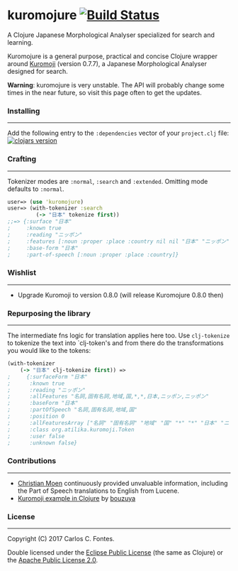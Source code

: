 kuromojure [![Build Status](https://travis-ci.org/ccfontes/kuromojure.png?branch=master)](https://travis-ci.org/ccfontes/kuromojure)
=======
A Clojure Japanese Morphological Analyser specialized for search and learning.

Kuromojure is a general purpose, practical and concise Clojure wrapper around
[Kuromoji](https://github.com/atilika/kuromoji) (version 0.7.7), a Japanese
Morphological Analyser designed for search.

<b>Warning</b>: kuromojure is very unstable. The API will probably change some
times in the near future, so visit this page often to get the updates.

### Installing
-------
Add the following entry to the `:dependencies` vector of your `project.clj` file:
[![clojars version](https://clojars.org/kuromojure/latest-version.svg?raw=true)](https://clojars.org/kuromojure)

### Crafting
-------
Tokenizer modes are `:normal`, `:search` and `:extended`. Omitting
mode defaults to `:normal`.
```clj
user=> (use 'kuromojure)
user=> (with-tokenizer :search
         (-> "日本" tokenize first))
;;=> {:surface "日本"
;     :known true
;     :reading "ニッポン"
;     :features [:noun :proper :place :country nil nil "日本" "ニッポン" "ニッポン"]
;     :base-form "日本"
;     :part-of-speech [:noun :proper :place :country]}
```

### Wishlist
-------
- Upgrade Kuromoji to version 0.8.0 (will release Kuromojure 0.8.0 then)

### Repurposing the library
-------
The intermediate fns logic for translation applies here too.
Use `clj-tokenize` to tokenize the text into `clj-token's and from there do the
transformations you would like to the tokens:
```clj
(with-tokenizer
    (-> "日本" clj-tokenize first)) =>
;     {:surfaceForm "日本"
;      :known true
;      :reading "ニッポン"
;      :allFeatures "名詞,固有名詞,地域,国,*,*,日本,ニッポン,ニッポン"
;      :baseForm "日本"
;      :partOfSpeech "名詞,固有名詞,地域,国"
;      :position 0
;      :allFeaturesArray ["名詞" "固有名詞" "地域" "国" "*" "*" "日本" "ニッポン" "ニッポン"]
;      :class org.atilika.kuromoji.Token
;      :user false
;      :unknown false}
```

### Contributions
-------
- [Christian Moen](https://github.com/cmoen) continuously provided unvaluable
information, including the Part of Speech translations to English from Lucene.
- [Kuromoji example in Clojure](https://github.com/bouzuya/clj-kuromoji-example)
by [bouzuya](https://github.com/bouzuya)

### License
-------
Copyright (C) 2017 Carlos C. Fontes.

Double licensed under the
[Eclipse Public License](http://www.eclipse.org/legal/epl-v10.html) (the same
as Clojure) or the
[Apache Public License 2.0](http://www.apache.org/licenses/LICENSE-2.0.html).
